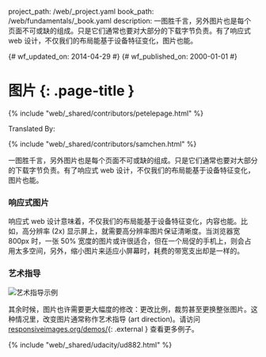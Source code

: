 project_path: /web/_project.yaml
book_path: /web/fundamentals/_book.yaml
description: 一图胜千言，另外图片也是每个页面不可或缺的组成。只是它们通常也要对大部分的下载字节负责。有了响应式 web 设计，不仅我们的布局能基于设备特征变化，图片也能。

{# wf_updated_on: 2014-04-29 #}
{# wf_published_on: 2000-01-01 #}

# 图片 {: .page-title }

{% include "web/_shared/contributors/petelepage.html" %}


Translated By: 

{% include "web/_shared/contributors/samchen.html" %}



一图胜千言，另外图片也是每个页面不可或缺的组成。只是它们通常也要对大部分的下载字节负责。有了响应式 web 设计，不仅我们的布局能基于设备特征变化，图片也能。


### 响应式图片

响应式 web 设计意味着，不仅我们的布局能基于设备特征变化，内容也能。比如，高分辨率 (2x) 显示屏上，就需要高分辨率图片保证清晰度。当浏览器宽 800px 时，一张 50% 宽度的图片或许很适合，但在一个局促的手机上，则会占用太多空间，另外，缩小图片来适应小屏幕时，耗费的带宽支出却是一样的。


### 艺术指导

<img class="center" src="img/art-direction.png" alt="艺术指导示例"
srcset="img/art-direction.png 1x, img/art-direction-2x.png 2x">

其余时候，图片也许需要更大幅度的修改：更改比例，裁剪甚至更换整张图片。这种情况里，改变图片通常称作艺术指导 (art direction)。请访问 [responsiveimages.org/demos/](http://responsiveimages.org/demos/){: .external } 查看更多例子。


{% include "web/_shared/udacity/ud882.html" %}




